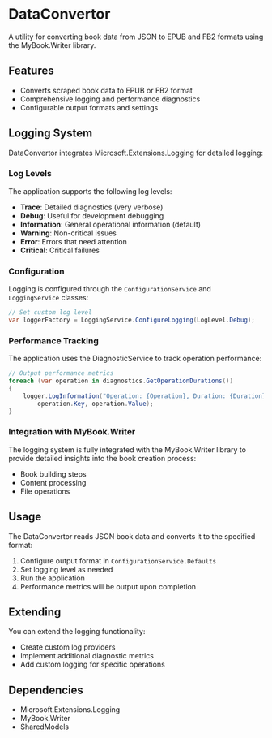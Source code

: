 # DataConvertor

A utility for converting book data from JSON to EPUB and FB2 formats using the MyBook.Writer library.

## Features

- Converts scraped book data to EPUB or FB2 format
- Comprehensive logging and performance diagnostics
- Configurable output formats and settings

## Logging System

DataConvertor integrates Microsoft.Extensions.Logging for detailed logging:

### Log Levels

The application supports the following log levels:

- **Trace**: Detailed diagnostics (very verbose)
- **Debug**: Useful for development debugging
- **Information**: General operational information (default)
- **Warning**: Non-critical issues
- **Error**: Errors that need attention
- **Critical**: Critical failures

### Configuration

Logging is configured through the `ConfigurationService` and `LoggingService` classes:

```csharp
// Set custom log level
var loggerFactory = LoggingService.ConfigureLogging(LogLevel.Debug);
```

### Performance Tracking

The application uses the DiagnosticService to track operation performance:

```csharp
// Output performance metrics
foreach (var operation in diagnostics.GetOperationDurations())
{
    logger.LogInformation("Operation: {Operation}, Duration: {Duration}ms", 
        operation.Key, operation.Value);
}
```

### Integration with MyBook.Writer

The logging system is fully integrated with the MyBook.Writer library to provide detailed insights into the book creation process:

- Book building steps
- Content processing
- File operations

## Usage

The DataConvertor reads JSON book data and converts it to the specified format:

1. Configure output format in `ConfigurationService.Defaults`
2. Set logging level as needed
3. Run the application
4. Performance metrics will be output upon completion

## Extending

You can extend the logging functionality:

- Create custom log providers
- Implement additional diagnostic metrics
- Add custom logging for specific operations

## Dependencies

- Microsoft.Extensions.Logging
- MyBook.Writer
- SharedModels 